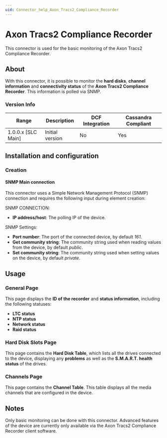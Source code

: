 ```yaml
---
uid: Connector_help_Axon_Tracs2_Compliance_Recorder
---
```


# Axon Tracs2 Compliance Recorder

This connector is used for the basic monitoring of the Axon Tracs2 Compliance Recorder.

## About

With this connector, it is possible to monitor the **hard disks**, **channel information** and **connectivity status** of the **Axon Tracs2 Compliance Recorder**. This information is polled via SNMP.

### Version Info

| Range | Description | DCF Integration | Cassandra Compliant |
|----------------------|-----------------|---------------------|-------------------------|
| 1.0.0.x [SLC Main]   | Initial version | No                  | Yes                     |

## Installation and configuration

### Creation

#### SNMP Main connection

This connector uses a Simple Network Management Protocol (SNMP) connection and requires the following input during element creation:

SNMP CONNECTION:

- **IP address/host**: The polling IP of the device.

SNMP Settings:

- **Port number**: The port of the connected device, by default *161*.
- **Get community string**: The community string used when reading values from the device, by default *public*.
- **Set community string**: The community string used when setting values on the device, by default *private*.

## Usage

### General Page

This page displays the **ID of the recorder** and **status information**, including the following statuses:

- **LTC status**
- **NTP status**
- **Network status**
- **Raid status**

### Hard Disk Slots Page

This page contains the **Hard Disk Table**, which lists all the drives connected to the device, displaying any **problems** as well as the **S.M.A.R.T. health status** of the drives.

### Channels Page

This page contains the **Channel Table**. This table displays all the media channels that are configured in the device.

## Notes

Only basic monitoring can be done with this connector. Advanced features of the device are currently only available via the Axon Tracs2 Compliance Recorder client software.
